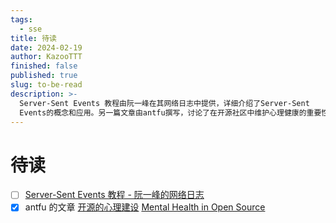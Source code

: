 ```yaml
---
tags:
  - sse
title: 待读
date: 2024-02-19
author: KazooTTT
finished: false
published: true
slug: to-be-read
description: >-
  Server-Sent Events 教程由阮一峰在其网络日志中提供，详细介绍了Server-Sent
  Events的概念和应用。另一篇文章由antfu撰写，讨论了在开源社区中维护心理健康的重要性，提供了中文和英文两个版本。
---
```


# 待读

- [ ] [Server-Sent Events 教程 - 阮一峰的网络日志](https://www.ruanyifeng.com/blog/2017/05/server-sent_events.html)
- [x] antfu 的文章 [开源的心理建设](https://antfu.me/posts/mental-health-oss-zh) [Mental Health in Open Source](https://antfu.me/posts/mental-health-oss)
